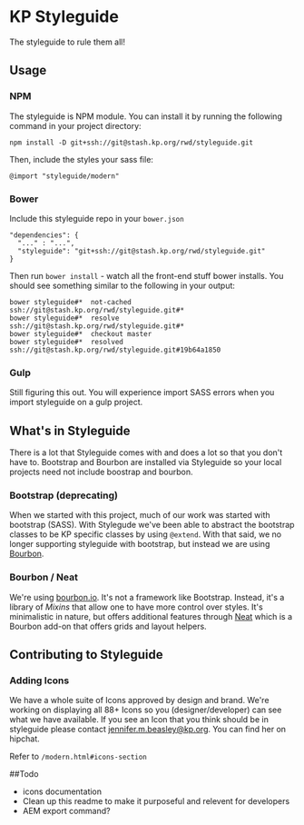 # KP Styleguide

The styleguide to rule them all!

## Usage

### NPM

The styleguide is NPM module. You can install it by running the following command in your project directory:

    npm install -D git+ssh://git@stash.kp.org/rwd/styleguide.git

Then, include the styles your sass file:

    @import "styleguide/modern"

### Bower

Include this styleguide repo in your `bower.json`

    "dependencies": {
      "..." : "...",
      "styleguide": "git+ssh://git@stash.kp.org/rwd/styleguide.git"
    }

Then run `bower install` - watch all the front-end stuff bower installs. You should see something similar to the following in your output:

    bower styleguide#*  not-cached ssh://git@stash.kp.org/rwd/styleguide.git#*
    bower styleguide#*  resolve ssh://git@stash.kp.org/rwd/styleguide.git#*
    bower styleguide#*  checkout master
    bower styleguide#*  resolved ssh://git@stash.kp.org/rwd/styleguide.git#19b64a1850

### Gulp

Still figuring this out. You will experience import SASS errors when you import styleguide on a gulp project.


## What's in Styleguide

There is a lot that Styleguide comes with and does a lot so that you don't have to. Bootstrap and Bourbon are installed via Styleguide so your local projects need not include boostrap and bourbon.

### Bootstrap (deprecating)

When we started with this project, much of our work was started with bootstrap (SASS). With Stylegude we've been able to abstract the bootstrap classes to be KP specific classes by using `@extend`. With that said, we no longer supporting styleguide with bootstrap, but instead we are using [Bourbon](http://bourbon.io/).

### Bourbon / Neat

We're using [bourbon.io](http://bourbon.io/). It's not a framework like Bootstrap. Instead, it's a library of _Mixins_ that allow one to have more control over styles. It's minimalistic in nature, but offers additional features through [Neat](http://neat.bourbon.io/) which is a Bourbon add-on that offers grids and layout helpers.

## Contributing to Styleguide

### Adding Icons

We have a whole suite of Icons approved by design and brand. We're working on displaying all 88+ Icons so you (designer/developer) can see what we have available. If you see an Icon that you think should be in styleguide please contact jennifer.m.beasley@kp.org. You can find her on hipchat.

Refer to `/modern.html#icons-section`


##Todo
- icons documentation
- Clean up this readme to make it purposeful and relevent for developers
- AEM export command?
